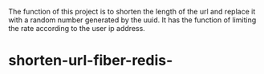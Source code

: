 The function of this project is to shorten the length of the url and replace it with a random number generated by the uuid.
It has the function of limiting the rate according to the user ip address.
# shorten-url-fiber-redis-
